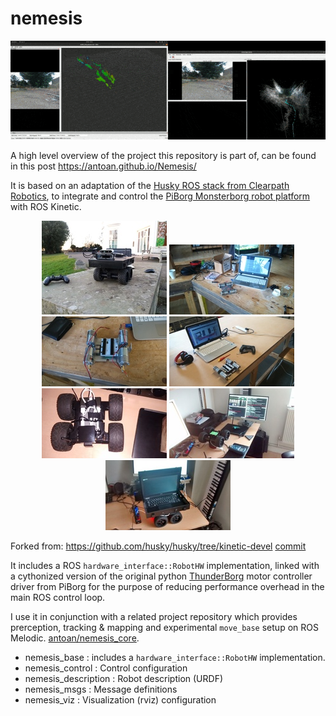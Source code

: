 # nemesis

![Mapping Session](/docs/images/nemesis_mapping.gif)

A high level overview of the project this repository is part of, can be found in this post https://antoan.github.io/Nemesis/

It is based on an adaptation of the [Husky ROS stack from Clearpath Robotics](http://wiki.ros.org/Robots/Husky), to integrate and control the [PiBorg Monsterborg robot platform](https://www.piborg.org/robots-1/monsterborg) with ROS Kinetic.

<p align="center">
  <img src="/docs/images/20220204_164520.jpg" width="200">
  <img src="/docs/images/DSC_0023.jpg" width="200">
  <img src="/docs/images/DSC_0024.jpg" width="200">
  <img src="/docs/images/DSC_0026.jpg" width="200">
  <img src="/docs/images/IMG_20210909_154740524.jpg" width="200">
  <img src="/docs/images/IMG_20210814_193007750.jpg" width="200">
  <img src="/docs/images/IMG_20211023_150932701_HDR.jpg" width="200">
</p>

Forked from: https://github.com/husky/husky/tree/kinetic-devel [commit](https://github.com/husky/husky/commit/2d368cf32530401238cb45f31e54f40080dd6dc1)

It includes a ROS `hardware_interface::RobotHW` implementation, linked with a cythonized version of the original python [ThunderBorg](https://www.piborg.org/motor-control-1135/thunderborg) motor controller driver from PiBorg for the purpose of reducing performance overhead in the main ROS control loop.

I use it in conjunction with a related project repository which provides prerception, tracking & mapping and experimental `move_base` setup on ROS Melodic. [antoan/nemesis_core](https://github.com/antoan/nemesis_core).  

- nemesis_base : includes a `hardware_interface::RobotHW` implementation.
- nemesis_control : Control configuration
- nemesis_description : Robot description (URDF)
- nemesis_msgs : Message definitions
- nemesis_viz : Visualization (rviz) configuration
